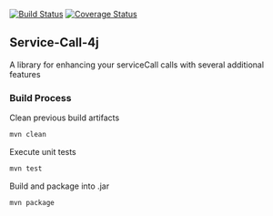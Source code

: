 [![Build Status](https://travis-ci.org/dimosr/service-call-4j.svg?branch=master)](https://travis-ci.org/dimosr/service-call-4j)
[![Coverage Status](https://coveralls.io/repos/github/dimosr/service-call-4j/badge.svg?branch=master)](https://coveralls.io/github/dimosr/service-call-4j?branch=master)

## Service-Call-4j

A library for enhancing your serviceCall calls with several additional features

### Build Process

Clean previous build artifacts
```sh
mvn clean
```

Execute unit tests
```sh
mvn test
```

Build and package into .jar
```sh
mvn package
```
